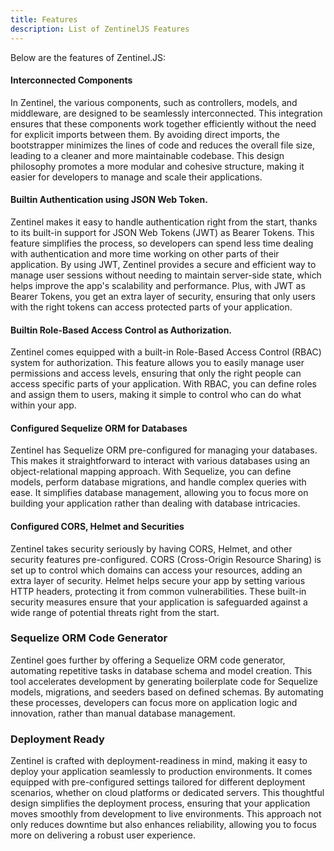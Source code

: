 ```yaml
---
title: Features
description: List of ZentinelJS Features
---
```


Below are the features of Zentinel.JS:

#### Interconnected Components
In Zentinel, the various components, such as controllers, models, and middleware, are designed to be seamlessly interconnected. This integration ensures that these components work together efficiently without the need for explicit imports between them. By avoiding direct imports, the bootstrapper minimizes the lines of code and reduces the overall file size, leading to a cleaner and more maintainable codebase. This design philosophy promotes a more modular and cohesive structure, making it easier for developers to manage and scale their applications.

#### Builtin Authentication using JSON Web Token.
Zentinel makes it easy to handle authentication right from the start, thanks to its built-in support for JSON Web Tokens (JWT) as Bearer Tokens. This feature simplifies the process, so developers can spend less time dealing with authentication and more time working on other parts of their application. By using JWT, Zentinel provides a secure and efficient way to manage user sessions without needing to maintain server-side state, which helps improve the app's scalability and performance. Plus, with JWT as Bearer Tokens, you get an extra layer of security, ensuring that only users with the right tokens can access protected parts of your application.

#### Builtin Role-Based Access Control as Authorization.
Zentinel comes equipped with a built-in Role-Based Access Control (RBAC) system for authorization. This feature allows you to easily manage user permissions and access levels, ensuring that only the right people can access specific parts of your application. With RBAC, you can define roles and assign them to users, making it simple to control who can do what within your app.

#### Configured Sequelize ORM for Databases
Zentinel has Sequelize ORM pre-configured for managing your databases. This makes it straightforward to interact with various databases using an object-relational mapping approach. With Sequelize, you can define models, perform database migrations, and handle complex queries with ease. It simplifies database management, allowing you to focus more on building your application rather than dealing with database intricacies.

#### Configured CORS, Helmet and Securities
Zentinel takes security seriously by having CORS, Helmet, and other security features pre-configured. CORS (Cross-Origin Resource Sharing) is set up to control which domains can access your resources, adding an extra layer of security. Helmet helps secure your app by setting various HTTP headers, protecting it from common vulnerabilities. These built-in security measures ensure that your application is safeguarded against a wide range of potential threats right from the start.

### Sequelize ORM Code Generator
Zentinel goes further by offering a Sequelize ORM code generator, automating repetitive tasks in database schema and model creation. This tool accelerates development by generating boilerplate code for Sequelize models, migrations, and seeders based on defined schemas. By automating these processes, developers can focus more on application logic and innovation, rather than manual database management.

### Deployment Ready
Zentinel is crafted with deployment-readiness in mind, making it easy to deploy your application seamlessly to production environments. It comes equipped with pre-configured settings tailored for different deployment scenarios, whether on cloud platforms or dedicated servers. This thoughtful design simplifies the deployment process, ensuring that your application moves smoothly from development to live environments. This approach not only reduces downtime but also enhances reliability, allowing you to focus more on delivering a robust user experience.
